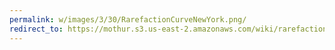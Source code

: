 ```yaml
---
permalink: w/images/3/30/RarefactionCurveNewYork.png/
redirect_to: https://mothur.s3.us-east-2.amazonaws.com/wiki/rarefactioncurvenewyork.png
---
```


